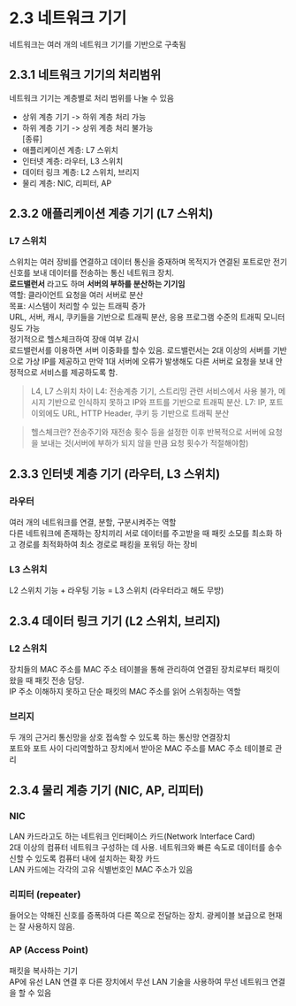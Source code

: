 # 2.3 네트워크 기기

네트워크는 여러 개의 네트워크 기기를 기반으로 구축됨

## 2.3.1 네트워크 기기의 처리범위

네트워크 기기는 계층별로 처리 범위를 나눌 수 있음<br/>

- 상위 계층 기기 -> 하위 계층 처리 가능<br/>
- 하위 계층 기기 -> 상위 계층 처리 불가능<br/>
  [종류]<br/>
- 애플리케이션 계층: L7 스위치<br/>
- 인터넷 계층: 라우터, L3 스위치<br/>
- 데이터 링크 계층: L2 스위치, 브리지<br/>
- 물리 계층: NIC, 리피터, AP<br/>

## 2.3.2 애플리케이션 계층 기기 (L7 스위치)

### L7 스위치

스위치는 여러 장비를 연결하고 데이터 통신을 중재하며 목적지가 연결된 포트로만 전기 신호를 보내 데이터를 전송하는 통신 네트워크 장치.<br/>
**로드밸런서** 라고도 하며 **서버의 부하를 분산하는 기기임**<br/>
역할: 클라이언트 요청을 여러 서버로 분산<br/>
목표: 시스템이 처리할 수 있는 트래픽 증가<br/>
URL, 서버, 캐시, 쿠키들을 기반으로 트래픽 분산, 응용 프로그램 수준의 트래픽 모니터링도 가능<br/>
정기적으로 헬스체크하여 장애 여부 감시<br/>
로드밸런서를 이용하면 서버 이중화를 할수 있음. 로드밸런서는 2대 이상의 서버를 기반으로 가상 IP를 제공하고 만약 1대 서버에 오류가 발생해도 다른 서버로 요청을 보내 안정적으로 서비스를 제공하도록 함.<br/>

> L4, L7 스위치 차이
> L4: 전송계층 기기, 스트리밍 관련 서비스에서 사용 불가, 메시지 기반으로 인식하지 못하고 IP와 프트를 기반으로 트래픽 분산.
> L7: IP, 포트 이외에도 URL, HTTP Header, 쿠키 등 기반으로 트래픽 분산

> 헬스체크란? 전송주기와 재전송 횟수 등을 설정한 이후 반복적으로 서버에 요청을 보내는 것(서버에 부하가 되지 않을 만큼 요청 횟수가 적절해야함)

## 2.3.3 인터넷 계층 기기 (라우터, L3 스위치)

### 라우터

여러 개의 네트워크를 연결, 분할, 구분시켜주는 역할<br/>
다른 네트워크에 존재하는 장치끼리 서로 데이터를 주고받을 때 패킷 소모를 최소화 하고 경로를 최적화하여 최소 경로로 패킹을 포워딩 하는 장비<br/>

### L3 스위치

L2 스위치 기능 + 라우팅 기능 = L3 스위치 (라우터라고 해도 무방)<br/>

## 2.3.4 데이터 링크 기기 (L2 스위치, 브리지)

### L2 스위치

장치들의 MAC 주소를 MAC 주소 테이블을 통해 관리하여 연결된 장치로부터 패킷이 왔을 때 패킷 전송 담당.<br/>
IP 주소 이해하지 못하고 단순 패킷의 MAC 주소를 읽어 스위칭하는 역할

### 브리지

두 개의 근거리 통신망을 상호 접속할 수 있도록 하는 통신망 연결장치<br/>
포트와 포트 사이 다리역할하고 장치에서 받아온 MAC 주소를 MAC 주소 테이블로 관리

## 2.3.4 물리 계층 기기 (NIC, AP, 리피터)

### NIC

LAN 카드라고도 하는 네트워크 인터페이스 카드(Network Interface Card)<br/>
2대 이상의 컴퓨터 네트워크 구성하는 데 사용. 네트워크와 빠른 속도로 데이터를 송수신할 수 있도록 컴퓨터 내에 설치하는 확장 카드<br/>
LAN 카드에는 각각의 고유 식별번호인 MAC 주소가 있음

### 리피터 (repeater)

들어오는 약해진 신호를 증폭하여 다른 쪽으로 전달하는 장치. 광케이블 보급으로 현재는 잘 사용하지 않음.<br/>

### AP (Access Point)

패킷을 복사하는 기기<br/>
AP에 유선 LAN 연결 후 다른 장치에서 무선 LAN 기술을 사용하여 무선 네트워크 연결을 할 수 있음<br/>
